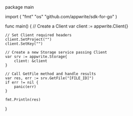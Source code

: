 package main

import (
    "fmt"
    "os"
    "github.com/appwrite/sdk-for-go"
)

func main() {
    // Create a Client
    var client := appwrite.Client{}

    // Set Client required headers
    client.SetProject("")
    client.SetKey("")

    // Create a new Storage service passing Client
    var srv := appwrite.Storage{
        client: &client
    }

    // Call GetFile method and handle results
    var res, err := srv.GetFile("[FILE_ID]")
    if err != nil {
        panic(err)
    }

    fmt.Println(res)
}